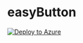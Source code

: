 # easyButton

[![Deploy to Azure](https://aka.ms/deploytoazurebutton)](https://portal.azure.com/#create/Microsoft.Template/uri/https%3A%2F%2Fraw.githubusercontent.com%2Fjameshoff-msft%2FeasyButton%2Fmain%2Fsrc%2Fbackend%2Ftemplates%2Fmain.json)
